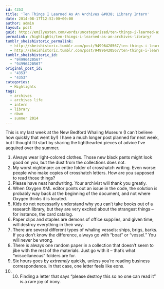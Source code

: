 ```yaml
---
id: 4353
title: 'Ten Things I Learned As An Archives &#038; Library Intern'
date: 2014-08-17T12:52:00+00:00
author: admin
layout: post
guid: http://emilyesten.com/words/uncategorized/ten-things-i-learned-as-an-archives-library/
permalink: /highlights/ten-things-i-learned-as-an-archives-library/
tumblr_sheishistoric_permalink:
  - http://sheishistoric.tumblr.com/post/94996420567/ten-things-i-learned-as-an-archives-library
  - http://sheishistoric.tumblr.com/post/94996420567/ten-things-i-learned-as-an-archives-library
tumblr_sheishistoric_id:
  - "94996420567"
  - "94996420567"
original_post_id:
  - "4353"
  - "4353"
categories:
  - Highlights
tags:
  - archives
  - archives life
  - intern
  - library
  - nbwm
  - summer 2014
---
```

This is my last week at the New Bedford Whaling Museum (I can’t believe how quickly that went by!) I have a much longer post planned for next week, but I thought I’d start by sharing the lighthearted pieces of advice I’ve acquired over the summer.<!-- more -->

<!-- more -->

<!-- more -->

  1. Always wear light-colored clothes. Those new black pants might look good on you, but the dust from the collections does not.
  2. My worst nightmare: an entire folder of crosshatch writing. Even worse: people who make copies of crosshatch letters. How are you supposed to read those things?
  3. Please have neat handwriting. Your archivist will thank you greatly.
  4. When Oxygen XML editor points out an issue in the code, the solution is probably way back at the beginning of the document, and not where Oxygen thinks it is located.
  5. Kids do not necessarily understand why you can’t take books out of a research library, but they are very excited about the strangest things – for instance, the card catalog.
  6. Paper clips and staples are demons of office supplies, and given time, will destroy everything in their way.
  7. There are several different types of whaling vessels: ships, brigs, barks. If you don’t know the difference, always go with “boat” or “vessel.” You will never be wrong.
  8. There is always one random paper in a collection that doesn’t seem to jibe with the rest of the materials. Just go with it – that’s what “miscellaneous” folders are for.
  9. Six hours goes by _extremely_ quickly, unless you’re reading business correspondence. In that case, one letter feels like eons.
 10. 10. Finding a letter that says “please destroy this so no one can read it” is a rare joy of irony. 